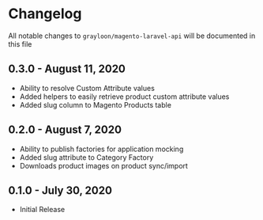 # Changelog

All notable changes to `grayloon/magento-laravel-api` will be documented in this file

## 0.3.0 - August 11, 2020
- Ability to resolve Custom Attribute values
- Added helpers to easily retrieve product custom attribute values
- Added slug column to Magento Products table

## 0.2.0 - August 7, 2020
- Ability to publish factories for application mocking
- Added slug attribute to Category Factory
- Downloads product images on product sync/import

## 0.1.0 - July 30, 2020
- Initial Release
